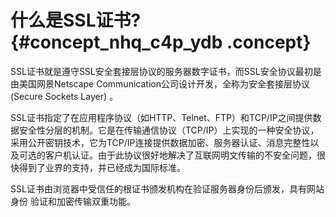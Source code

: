 # 什么是SSL证书? {#concept_nhq_c4p_ydb .concept}

SSL证书就是遵守SSL安全套接层协议的服务器数字证书，而SSL安全协议最初是由美国网景Netscape Communication公司设计开发，全称为安全套接层协议 \(Secure Sockets Layer\) 。

SSL证书指定了在应用程序协议（如HTTP、Telnet、FTP）和TCP/IP之间提供数据安全性分层的机制。它是在传输通信协议（TCP/IP）上实现的一种安全协议，采用公开密钥技术，它为TCP/IP连接提供数据加密、服务器认证、消息完整性以及可选的客户机认证。由于此协议很好地解决了互联网明文传输的不安全问题，很快得到了业界的支持，并已经成为国际标准。

SSL证书由浏览器中受信任的根证书颁发机构在验证服务器身份后颁发，具有网站身份 验证和加密传输双重功能。


